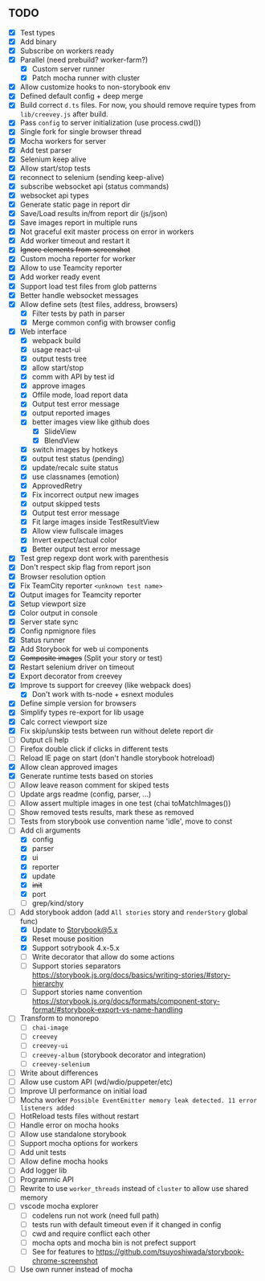 ## TODO

- [x] Test types
- [x] Add binary
- [x] Subscribe on workers ready
- [x] Parallel (need prebuild? worker-farm?)
  - [x] Custom server runner
  - [x] Patch mocha runner with cluster
- [x] Allow customize hooks to non-storybook env
- [x] Defined default config + deep merge
- [x] Build correct `d.ts` files. For now, you should remove require types from `lib/creevey.js` after build.
- [x] Pass `config` to server initialization (use process.cwd())
- [x] Single fork for single browser thread
- [x] Mocha workers for server
- [x] Add test parser
- [x] Selenium keep alive
- [x] Allow start/stop tests
- [x] reconnect to selenium (sending keep-alive)
- [x] subscribe websocket api (status commands)
- [x] websocket api types
- [x] Generate static page in report dir
- [x] Save/Load results in/from report dir (js/json)
- [x] Save images report in multiple runs
- [x] Not graceful exit master process on error in workers
- [x] Add worker timeout and restart it
- [x] ~~Ignore elements from screenshot~~
- [x] Custom mocha reporter for worker
- [x] Allow to use Teamcity reporter
- [x] Add worker ready event
- [x] Support load test files from glob patterns
- [x] Better handle websocket messages
- [x] Allow define sets (test files, address, browsers)
  - [x] Filter tests by path in parser
  - [x] Merge common config with browser config
- [x] Web interface
  - [x] webpack build
  - [x] usage react-ui
  - [x] output tests tree
  - [x] allow start/stop
  - [x] comm with API by test id
  - [x] approve images
  - [x] Offile mode, load report data
  - [x] Output test error message
  - [x] output reported images
  - [x] better images view like github does
    - [x] SlideView
    - [x] BlendView
  - [x] switch images by hotkeys
  - [x] output test status (pending)
  - [x] update/recalc suite status
  - [x] use classnames (emotion)
  - [x] ApprovedRetry
  - [x] Fix incorrect output new images
  - [x] output skipped tests
  - [x] Output test error message
  - [x] Fit large images inside TestResultView
  - [x] Allow view fullscale images
  - [x] Invert expect/actual color
  - [x] Better output test error message
- [x] Test grep regexp dont work with parenthesis
- [x] Don't respect skip flag from report json
- [x] Browser resolution option
- [x] Fix TeamCity reporter `<unknown test name>`
- [x] Output images for Teamcity reporter
- [x] Setup viewport size
- [x] Color output in console
- [x] Server state sync
- [x] Config npmignore files
- [x] Status runner
- [x] Add Storybook for web ui components
- [x] ~~Composite images~~ (Split your story or test)
- [x] Restart selenium driver on timeout
- [x] Export decorator from creevey
- [x] Improve ts support for creevey (like webpack does)
  - [x] Don't work with ts-node + esnext modules
- [x] Define simple version for browsers
- [x] Simplify types re-export for lib usage
- [x] Calc correct viewport size
- [x] Fix skip/unskip tests between run without delete report dir
- [ ] Output cli help
- [ ] Firefox double click if clicks in different tests
- [ ] Reload IE page on start (don't handle storybook hotreload)
- [x] Allow clean approved images
- [x] Generate runtime tests based on stories
- [ ] Allow leave reason comment for skiped tests
- [ ] Update args readme (config, parser, ...)
- [ ] Allow assert multiple images in one test (chai toMatchImages())
- [ ] Show removed tests results, mark these as removed
- [ ] Tests from storybook use convention name 'idle', move to const
- [ ] Add cli arguments
  - [x] config
  - [x] parser
  - [x] ui
  - [x] reporter
  - [x] update
  - [x] ~~init~~
  - [x] port
  - [ ] grep/kind/story
- [ ] Add storybook addon (add `All stories` story and `renderStory` global func)
  - [x] Update to Storybook@5.x
  - [x] Reset mouse position
  - [x] Support sotrybook 4.x-5.x
  - [ ] Write decorator that allow do some actions
  - [ ] Support stories separators https://storybook.js.org/docs/basics/writing-stories/#story-hierarchy
  - [ ] Support stories name convention https://storybook.js.org/docs/formats/component-story-format/#storybook-export-vs-name-handling
- [ ] Transform to monorepo
  - [ ] `chai-image`
  - [ ] `creevey`
  - [ ] `creevey-ui`
  - [ ] `creevey-album` (storybook decorator and integration)
  - [ ] `creevey-selenium`
- [ ] Write about differences
- [ ] Allow use custom API (wd/wdio/puppeter/etc)
- [ ] Improve UI performance on initial load
- [ ] Mocha worker `Possible EventEmitter memory leak detected. 11 error listeners added`
- [ ] HotReload tests files without restart
- [ ] Handle error on mocha hooks
- [ ] Allow use standalone storybook
- [ ] Support mocha options for workers
- [ ] Add unit tests
- [ ] Allow define mocha hooks
- [ ] Add logger lib
- [ ] Programmic API
- [ ] Rewrite to use `worker_threads` instead of `cluster` to allow use shared memory
- [ ] vscode mocha explorer
  - [ ] codelens run not work (need full path)
  - [ ] tests run with default timeout even if it changed in config
  - [ ] cwd and require conflict each other
  - [ ] mocha opts and mocha bin is not prefect support
  - [ ] See for features to https://github.com/tsuyoshiwada/storybook-chrome-screenshot
- [ ] Use own runner instead of mocha
